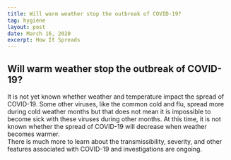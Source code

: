```yaml
---
title: Will warm weather stop the outbreak of COVID-19?
tag: hygiene
layout: post
date: March 16, 2020
excerpt: How It Spreads
---
```


<h2>Will warm weather stop the outbreak of COVID-19? </h2>

It is not yet known whether weather and temperature impact the spread of COVID-19. Some other viruses, like the common cold 
and flu, spread more during cold weather months but that does not mean it is impossible to become sick with these viruses 
during other months.  At this time, it is not known whether the spread of COVID-19 will decrease when weather becomes warmer.  
There is much more to learn about the transmissibility, severity, and other features associated with COVID-19 and 
investigations are ongoing.

